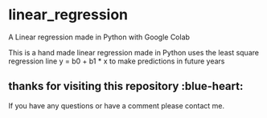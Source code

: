 # linear_regression
A Linear regression made in Python with Google Colab

This is a hand made linear regression made in Python
uses the least square regression line y = b0 + b1 * x to make predictions in future years

## thanks for visiting this repository :blue-heart:
If you have any questions or have a comment please contact me.

